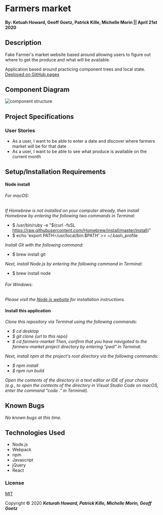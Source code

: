 # Farmers market
#### By: Ketuah Howard, Geoff Goetz, Patrick Kille, Michelle Morin || April 21st 2020

## Description 

Fake Farmer's market website based around allowing users to figure out where to get the produce and what will be available.

Application based around practicing component trees and local state. [Deployed on GitHub pages](https://michelle-morin.github.io/farmers-market/)

## Component Diagram
![component structure](ComponentStructure.png)

## Project Specifications

### User Stories
- As a user, I want to be able to enter a date and discover where farmers market will be for that date
- As a user, I want to be able to see what produce is available on the current month

## Setup/Installation Requirements

#### Node install

###### For macOS:
_If Homebrew is not installed on your computer already, then install Homebrew by entering the following two commands in Terminal:_
* $ /usr/bin/ruby -e "$(curl -fsSL https://raw.githubusercontent.com/Homebrew/install/master/install)"
* $ echo 'export PATH=/usr/local/bin:$PATH' >> ~/.bash_profile

_Install Git with the following command:_
* $ brew install git

_Next, install Node.js by entering the following command in Terminal:_
* $ brew install node

###### For Windows:
_Please visit the [Node.js website](https://nodejs.org/en/download/) for installation instructions._

#### Install this application

_Clone this repository via Terminal using the following commands:_
* _$ cd desktop_
* _$ git clone {url to this repo}_
* _$ cd farmers-market_
_Then, confirm that you have navigated to the farmers-market project directory by entering "pwd" in Terminal._

_Next, install npm at the project's root directory via the following commands:_
* _$ npm install_
* _$ npm run build_

_Open the contents of the directory in a text editor or IDE of your choice (e.g., to open the contents of the directory in Visual Studio Code on macOS, enter the command "code ." in Terminal)._

## Known Bugs

_No known bugs at this time._

## Technologies Used

* Node.js
* Webpack
* npm
* Javascript
* jQuery
* React

### License

[MIT](https://choosealicense.com/licenses/mit/)

Copyright &copy; 2020 **_Keturah Howard, Patrick Kille, Michelle Morin, Geoff Goetz_**